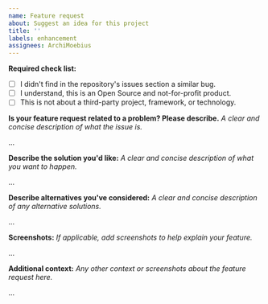 ```yaml
---
name: Feature request
about: Suggest an idea for this project
title: ''
labels: enhancement
assignees: ArchiMoebius
---
```


<!-- ⚡️ Please create a discussion BEFORE submitting a pull request! ⚡️ -->

**Required check list:**

- [ ] I didn't find in the repository's issues section a similar bug.
- [ ] I understand, this is an Open Source and not-for-profit product.
- [ ] This is not about a third-party project, framework, or technology.

**Is your feature request related to a problem? Please describe.**
_A clear and concise description of what the issue is._

...

**Describe the solution you'd like:**
_A clear and concise description of what you want to happen._

...

**Describe alternatives you've considered:**
_A clear and concise description of any alternative solutions._

...

**Screenshots:**
_If applicable, add screenshots to help explain your feature._

...

**Additional context:**
_Any other context or screenshots about the feature request here._

...
